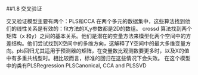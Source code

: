 ﻿##1.8 交叉验证

交叉验证模型主要有两个：PLS和CCA
在两个多元的数据集中，这些算法找到他们的线性关系是有效的：fit方法的X,y参数都是2D的数组。
crossd 算法找到两个矩阵（x 和y）之间的基本关系。他们是潜在的变量方法来模型化两个空间中的方差结构。他们尝试找到X空间中的多维方向，这解释了Y空间中的最大多维变量方向。pls回归尤其适用于预测器的矩阵，在变量数比观测数要更多时，以及X的值中有多重共线型时。相比较而言，标准的回归在这些情况下会失效。
在这个模型中的类有PLSRegression PLSCanonical, CCA and PLSSVD




